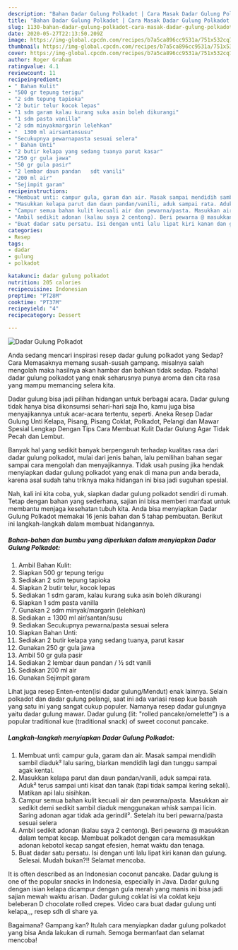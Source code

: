 ```yaml
---
description: "Bahan Dadar Gulung Polkadot | Cara Masak Dadar Gulung Polkadot Yang Paling Enak"
title: "Bahan Dadar Gulung Polkadot | Cara Masak Dadar Gulung Polkadot Yang Paling Enak"
slug: 1130-bahan-dadar-gulung-polkadot-cara-masak-dadar-gulung-polkadot-yang-paling-enak
date: 2020-05-27T22:13:50.209Z
image: https://img-global.cpcdn.com/recipes/b7a5ca896cc9531a/751x532cq70/dadar-gulung-polkadot-foto-resep-utama.jpg
thumbnail: https://img-global.cpcdn.com/recipes/b7a5ca896cc9531a/751x532cq70/dadar-gulung-polkadot-foto-resep-utama.jpg
cover: https://img-global.cpcdn.com/recipes/b7a5ca896cc9531a/751x532cq70/dadar-gulung-polkadot-foto-resep-utama.jpg
author: Roger Graham
ratingvalue: 4.1
reviewcount: 11
recipeingredient:
- " Bahan Kulit"
- "500 gr tepung terigu"
- "2 sdm tepung tapioka"
- "2 butir telur kocok lepas"
- "1 sdm garam kalau kurang suka asin boleh dikurangi"
- "1 sdm pasta vanilla"
- "2 sdm minyakmargarin lelehkan"
- "  1300 ml airsantansusu"
- "Secukupnya pewarnapasta sesuai selera"
- " Bahan Unti"
- "2 butir kelapa yang sedang tuanya parut kasar"
- "250 gr gula jawa"
- "50 gr gula pasir"
- "2 lembar daun pandan   sdt vanili"
- "200 ml air"
- "Sejimpit garam"
recipeinstructions:
- "Membuat unti: campur gula, garam dan air. Masak sampai mendidih sambil diaduk² lalu saring, biarkan mendidih lagi dan tunggu sampai agak kental."
- "Masukkan kelapa parut dan daun pandan/vanili, aduk sampai rata. Aduk² terus sampai unti kisat dan tanak (tapi tidak sampai kering sekali). Matikan api lalu sisihkan."
- "Campur semua bahan kulit kecuali air dan pewarna/pasta. Masukkan air sedikit demi sedikit sambil diaduk menggunakan whisk sampai licin. Saring adonan agar tidak ada gerindil². Setelah itu beri pewarna/pasta sesuai selera"
- "Ambil sedikit adonan (kalau saya 2 centong). Beri pewarna @ masukkan dalam tempat kecap. Membuat polkadot dengan cara memasukkan adonan kebotol kecap sangat efesien, hemat waktu dan tenaga."
- "Buat dadar satu persatu. Isi dengan unti lalu lipat kiri kanan dan gulung. Selesai. Mudah bukan?!! Selamat mencoba."
categories:
- Resep
tags:
- dadar
- gulung
- polkadot

katakunci: dadar gulung polkadot 
nutrition: 205 calories
recipecuisine: Indonesian
preptime: "PT28M"
cooktime: "PT37M"
recipeyield: "4"
recipecategory: Dessert

---
```



![Dadar Gulung Polkadot](https://img-global.cpcdn.com/recipes/b7a5ca896cc9531a/751x532cq70/dadar-gulung-polkadot-foto-resep-utama.jpg)

Anda sedang mencari inspirasi resep dadar gulung polkadot yang Sedap? Cara Memasaknya memang susah-susah gampang. misalnya salah mengolah maka hasilnya akan hambar dan bahkan tidak sedap. Padahal dadar gulung polkadot yang enak seharusnya punya aroma dan cita rasa yang mampu memancing selera kita.

Dadar gulung bisa jadi pilihan hidangan untuk berbagai acara. Dadar gulung tidak hanya bisa dikonsumsi sehari-hari saja lho, kamu juga bisa menyajikannya untuk acar-acara tertentu, seperti. Aneka Resep Dadar Gulung Unti Kelapa, Pisang, Pisang Coklat, Polkadot, Pelangi dan Mawar Spesial Lengkap Dengan Tips Cara Membuat Kulit Dadar Gulung Agar Tidak Pecah dan Lembut.

Banyak hal yang sedikit banyak berpengaruh terhadap kualitas rasa dari dadar gulung polkadot, mulai dari jenis bahan, lalu pemilihan bahan segar sampai cara mengolah dan menyajikannya. Tidak usah pusing jika hendak menyiapkan dadar gulung polkadot yang enak di mana pun anda berada, karena asal sudah tahu triknya maka hidangan ini bisa jadi suguhan spesial.


Nah, kali ini kita coba, yuk, siapkan dadar gulung polkadot sendiri di rumah. Tetap dengan bahan yang sederhana, sajian ini bisa memberi manfaat untuk membantu menjaga kesehatan tubuh kita. Anda bisa menyiapkan Dadar Gulung Polkadot memakai 16 jenis bahan dan 5 tahap pembuatan. Berikut ini langkah-langkah dalam membuat hidangannya.

<!--inarticleads1-->

##### Bahan-bahan dan bumbu yang diperlukan dalam menyiapkan Dadar Gulung Polkadot:

1. Ambil  Bahan Kulit:
1. Siapkan 500 gr tepung terigu
1. Sediakan 2 sdm tepung tapioka
1. Siapkan 2 butir telur, kocok lepas
1. Sediakan 1 sdm garam, kalau kurang suka asin boleh dikurangi
1. Siapkan 1 sdm pasta vanilla
1. Gunakan 2 sdm minyak/margarin (lelehkan)
1. Sediakan  ± 1300 ml air/santan/susu
1. Sediakan Secukupnya pewarna/pasta sesuai selera
1. Siapkan  Bahan Unti:
1. Sediakan 2 butir kelapa yang sedang tuanya, parut kasar
1. Gunakan 250 gr gula jawa
1. Ambil 50 gr gula pasir
1. Sediakan 2 lembar daun pandan / ½ sdt vanili
1. Sediakan 200 ml air
1. Gunakan Sejimpit garam


Lihat juga resep Enten-enten(isi dadar gulung/Mendut) enak lainnya. Selain polkadot dan dadar gulung pelangi, saat ini ada variasi resep kue basah yang satu ini yang sangat cukup populer. Namanya resep dadar gulungnya yaitu dadar gulung mawar. Dadar gulung (lit: &#34;rolled pancake/omelette&#34;) is a popular traditional kue (traditional snack) of sweet coconut pancake. 

<!--inarticleads2-->

##### Langkah-langkah menyiapkan Dadar Gulung Polkadot:

1. Membuat unti: campur gula, garam dan air. Masak sampai mendidih sambil diaduk² lalu saring, biarkan mendidih lagi dan tunggu sampai agak kental.
1. Masukkan kelapa parut dan daun pandan/vanili, aduk sampai rata. Aduk² terus sampai unti kisat dan tanak (tapi tidak sampai kering sekali). Matikan api lalu sisihkan.
1. Campur semua bahan kulit kecuali air dan pewarna/pasta. Masukkan air sedikit demi sedikit sambil diaduk menggunakan whisk sampai licin. Saring adonan agar tidak ada gerindil². Setelah itu beri pewarna/pasta sesuai selera
1. Ambil sedikit adonan (kalau saya 2 centong). Beri pewarna @ masukkan dalam tempat kecap. Membuat polkadot dengan cara memasukkan adonan kebotol kecap sangat efesien, hemat waktu dan tenaga.
1. Buat dadar satu persatu. Isi dengan unti lalu lipat kiri kanan dan gulung. Selesai. Mudah bukan?!! Selamat mencoba.


It is often described as an Indonesian coconut pancake. Dadar gulung is one of the popular snacks in Indonesia, especially in Java. Dadar gulung dengan isian kelapa dicampur dengan gula merah yang manis ini bisa jadi sajian mewah waktu arisan. Dadar gulung coklat isi vla coklat keju beleberan D chocolate rolled crepes. Video cara buat dadar gulung unti kelapa,,, resep sdh di share ya. 

Bagaimana? Gampang kan? Itulah cara menyiapkan dadar gulung polkadot yang bisa Anda lakukan di rumah. Semoga bermanfaat dan selamat mencoba!

